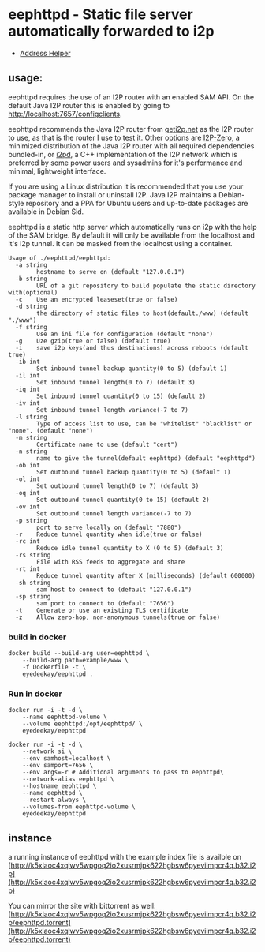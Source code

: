 eephttpd - Static file server automatically forwarded to i2p
============================================================

- [Address Helper](http://eephttpd.i2p/?i2paddresshelper=tvndxxkxcstbtqfxg7iigco6bj22ff2y6jxikmk7wqkyadkhrd4a.b32.i2p)

usage:
------

eephttpd requires the use of an I2P router with an enabled SAM API.
On the default Java I2P router this is enabled by going to 
[http://localhost:7657/configclients](http://localhost:7657/configclients).

eephttpd recommends the Java I2P router from [geti2p.net](https://geti2p.net)
as the I2P router to use, as that is the router I use to test it. Other options
are [I2P-Zero](https://github.com/i2p-zero/i2p-zero), a minimized distribution
of the Java I2P router with all required dependencies bundled-in, or
[i2pd](https://i2pd.website), a C++ implementation of the I2P network which is
preferred by some power users and sysadmins for it's performance and minimal,
lightweight interface.

If you are using a Linux distribution it is recommended that you use your
package manager to install or uninstall I2P. Java I2P maintains a Debian-style
repository and a PPA for Ubuntu users and up-to-date packages are available in
Debian Sid.

eephttpd is a static http server which automatically runs on i2p with
the help of the SAM bridge. By default it will only be available from
the localhost and it's i2p tunnel. It can be masked from the localhost
using a container.
```
Usage of ./eephttpd/eephttpd:
  -a string
    	hostname to serve on (default "127.0.0.1")
  -b string
    	URL of a git repository to build populate the static directory with(optional)
  -c	Use an encrypted leaseset(true or false)
  -d string
    	the directory of static files to host(default./www) (default "./www")
  -f string
    	Use an ini file for configuration (default "none")
  -g	Uze gzip(true or false) (default true)
  -i	save i2p keys(and thus destinations) across reboots (default true)
  -ib int
    	Set inbound tunnel backup quantity(0 to 5) (default 1)
  -il int
    	Set inbound tunnel length(0 to 7) (default 3)
  -iq int
    	Set inbound tunnel quantity(0 to 15) (default 2)
  -iv int
    	Set inbound tunnel length variance(-7 to 7)
  -l string
    	Type of access list to use, can be "whitelist" "blacklist" or "none". (default "none")
  -m string
    	Certificate name to use (default "cert")
  -n string
    	name to give the tunnel(default eephttpd) (default "eephttpd")
  -ob int
    	Set outbound tunnel backup quantity(0 to 5) (default 1)
  -ol int
    	Set outbound tunnel length(0 to 7) (default 3)
  -oq int
    	Set outbound tunnel quantity(0 to 15) (default 2)
  -ov int
    	Set outbound tunnel length variance(-7 to 7)
  -p string
    	port to serve locally on (default "7880")
  -r	Reduce tunnel quantity when idle(true or false)
  -rc int
    	Reduce idle tunnel quantity to X (0 to 5) (default 3)
  -rs string
    	File with RSS feeds to aggregate and share
  -rt int
    	Reduce tunnel quantity after X (milliseconds) (default 600000)
  -sh string
    	sam host to connect to (default "127.0.0.1")
  -sp string
    	sam port to connect to (default "7656")
  -t	Generate or use an existing TLS certificate
  -z	Allow zero-hop, non-anonymous tunnels(true or false)
```

### build in docker

```
docker build --build-arg user=eephttpd \
    --build-arg path=example/www \
    -f Dockerfile -t \
    eyedeekay/eephttpd .
```

### Run in docker

```
docker run -i -t -d \
    --name eephttpd-volume \
    --volume eephttpd:/opt/eephttpd/ \
    eyedeekay/eephttpd
```

```
docker run -i -t -d \
    --network si \
    --env samhost=localhost \
    --env samport=7656 \
    --env args=-r # Additional arguments to pass to eephttpd\
    --network-alias eephttpd \
    --hostname eephttpd \
    --name eephttpd \
    --restart always \
    --volumes-from eephttpd-volume \
    eyedeekay/eephttpd
```

instance
--------

a running instance of eephttpd with the example index file is availble on
[http://k5xlaoc4xqlwv5wpgoq2io2xusrmjpk622hgbsw6pyeviimpcr4q.b32.i2p](http://k5xlaoc4xqlwv5wpgoq2io2xusrmjpk622hgbsw6pyeviimpcr4q.b32.i2p)

You can mirror the site with bittorrent as well:
[http://k5xlaoc4xqlwv5wpgoq2io2xusrmjpk622hgbsw6pyeviimpcr4q.b32.i2p/eephttpd.torrent](http://k5xlaoc4xqlwv5wpgoq2io2xusrmjpk622hgbsw6pyeviimpcr4q.b32.i2p/eephttpd.torrent)

